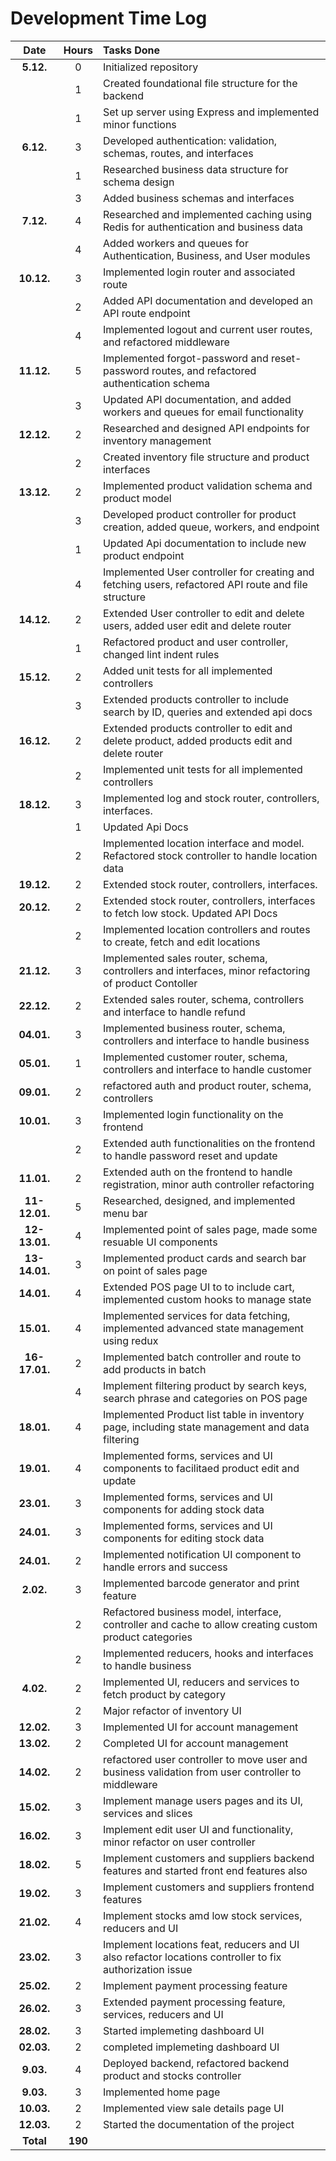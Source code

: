 # **Development Time Log**

| **Date** | **Hours** | **Tasks Done** |
|:--------:|:---------:|:---------------|
| **5.12.** | 0 | Initialized repository |
|           | 1 | Created foundational file structure for the backend |
|           | 1 | Set up server using Express and implemented minor functions |
| **6.12.** | 3 | Developed authentication: validation, schemas, routes, and interfaces |
|           | 1 | Researched business data structure for schema design |
|           | 3 | Added business schemas and interfaces |
| **7.12.** | 4 | Researched and implemented caching using Redis for authentication and business data |
|           | 4 | Added workers and queues for Authentication, Business, and User modules |
| **10.12.** | 3 | Implemented login router and associated route |
|            | 2 | Added API documentation and developed an API route endpoint |
|            | 4 | Implemented logout and current user routes, and refactored middleware |
| **11.12.** | 5 | Implemented forgot-password and reset-password routes, and refactored authentication schema |
|            | 3 | Updated API documentation, and added workers and queues for email functionality |
| **12.12.** | 2 | Researched and designed API endpoints for inventory management |
|            | 2 | Created inventory file structure and product interfaces |
| **13.12.** | 2 | Implemented product validation schema and product model |
|            | 3 | Developed product controller for product creation, added queue, workers, and endpoint |
|             | 1 | Updated Api documentation to include new product endpoint |
|             | 4 | Implemented User controller for creating and fetching users, refactored API route and file structure|
| **14.12.**  | 2  | Extended User controller to edit and delete users, added user edit and delete router |
|             | 1 | Refactored product and user controller, changed lint indent rules |
| **15.12.** | 2 | Added unit tests for all implemented controllers |
|             | 3 | Extended products controller to include search by ID, queries and extended api docs |
| **16.12.**  | 2  | Extended products controller to edit and delete product, added products edit and delete router |
|             | 2  | Implemented unit tests for all implemented controllers |
| **18.12.**  | 3  | Implemented log and stock router, controllers, interfaces. |
|             | 1  | Updated Api Docs |
|             | 2  | Implemented location interface and model. Refactored stock controller to handle location data |
| **19.12.**  | 2  | Extended stock router, controllers, interfaces.|
| **20.12.**  | 2  | Extended stock router, controllers, interfaces to fetch low stock. Updated API Docs|
|             | 2  | Implemented location controllers and routes to create, fetch and edit locations|
| **21.12.**  | 3  | Implemented sales router, schema, controllers and interfaces, minor refactoring of product Contoller|
| **22.12.**  | 2  | Extended sales router, schema, controllers and interface to handle refund |
| **04.01.**  | 3  | Implemented business router, schema, controllers and interface to handle business |
| **05.01.**  | 1  | Implemented customer router, schema, controllers and interface to handle customer |
| **09.01.** | 2  | refactored auth and product router, schema, controllers  |
| **10.01.**  | 3  | Implemented login functionality on the frontend |
|   | 2  | Extended auth functionalities on the frontend to handle password reset and update |
|  **11.01.** | 2  | Extended auth on the frontend to handle registration, minor auth controller refactoring |
|  **11-12.01.** | 5 | Researched, designed, and implemented menu bar |
|  **12-13.01.** | 4 | Implemented point of sales page, made some resuable UI components |
|  **13-14.01.** | 3 | Implemented product cards and search bar on point of sales page |
|  **14.01.** | 4 | Extended POS page UI to to include cart, implemented custom hooks to manage state |
|  **15.01.** | 4 | Implemented services for data fetching, implemented advanced state management using redux |
|  **16-17.01.** | 2 | Implemented batch controller and route to add products in batch |
|   | 4  | Implement filtering product by search keys, search phrase and categories on POS page |
| **18.01.**  | 4 | Implemented Product list table in inventory page, including state management and data filtering |
| **19.01.**  | 4 | Implemented forms, services and UI components to facilitaed product edit and update |
| **23.01.**  | 3 | Implemented forms, services and UI components for adding stock data |
| **24.01.**  | 3 | Implemented forms, services and UI components for editing stock data |
| **24.01.**  | 2 | Implemented notification UI component to handle errors and success |
| **2.02.**  | 3 | Implemented barcode generator and print feature |
|  | 2 | Refactored business model, interface, controller and cache to allow creating custom product categories |
|  | 2 |  Implemented reducers, hooks and interfaces to handle business  |
| **4.02.**  | 2 | Implemented UI, reducers and services to fetch product by category |
|  | 2 |  Major refactor of inventory UI  |
| **12.02.**  | 3 | Implemented UI for account management |
| **13.02.**  | 2 | Completed UI for account management |
| **14.02.**  | 2 | refactored user controller to move user and business validation from user controller to middleware |
| **15.02.**  | 3 | Implement manage users pages and its UI, services and slices|
| **16.02.**  | 3 | Implement edit user UI and functionality, minor refactor on user controller|
| **18.02.**  | 5 | Implement customers and suppliers backend features and started front end features also |
| **19.02.**  | 3 | Implement customers and suppliers frontend features  |
| **21.02.**  | 4 |  Implement stocks amd low stock services, reducers and UI |
| **23.02.**  | 3 |  Implement locations feat, reducers and UI also refactor locations controller to fix authorization issue |
| **25.02.**  | 2 |  Implement payment processing feature |
| **26.02.**  | 3 |  Extended payment processing feature, services, reducers and UI |
| **28.02.**  | 3 |  Started implemeting dashboard UI |
| **02.03.**  | 2 |  completed implemeting dashboard UI |
| **9.03.**  | 4 |  Deployed backend, refactored backend product and stocks controller |
| **9.03.**  | 3 |  Implemented home page |
| **10.03.**  | 2 |  Implemented view sale details page UI |
| **12.03.**  | 2 | Started the documentation of the project|
| **Total**  | **190** | |


